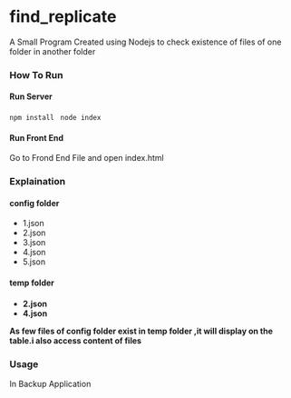 # find_replicate
A Small Program Created using Nodejs to check existence of files of one folder in another folder
</br>
<h3>How To Run</h3>
<h4>Run Server</h4>

  <code>npm install </code>
  <code>node index</code>
  
 <h4>Run Front End</h4>
 <p>Go to Frond End File and open index.html</p>
 
 <h3>Explaination</h3>
 <h4>config folder</h4>
 <ul>
 <li>1.json</li>
 <li>2.json</li>
 <li>3.json</li>
 <li>4.json</li>
 <li>5.json</li>
</ul>

 <h4>temp folder<h4>

 <ul>
 <li>2.json</li>
 <li>4.json</li>
</ul>

<p>As few files of config folder exist in temp folder ,it will display on the table.i also access content of files</p>
<h3>Usage</h3>
<p>In Backup Application </p>

